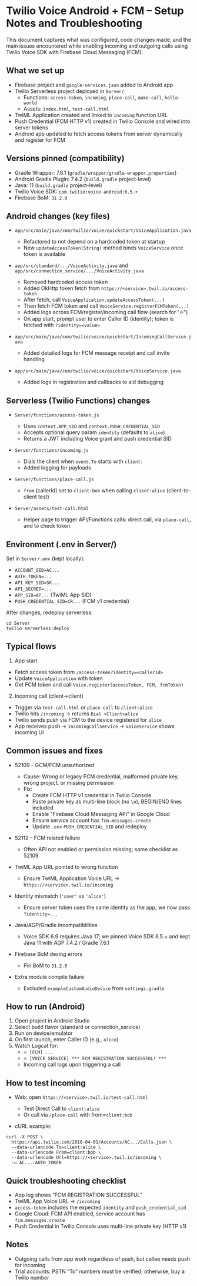 # Twilio Voice Android + FCM – Setup Notes and Troubleshooting

This document captures what was configured, code changes made, and the main issues encountered while enabling incoming and outgoing calls using Twilio Voice SDK with Firebase Cloud Messaging (FCM).

## What we set up

- Firebase project and `google-services.json` added to Android app
- Twilio Serverless project deployed in `Server/`
  - Functions: `access-token`, `incoming`, `place-call`, `make-call`, `hello-world`
  - Assets: `index.html`, `test-call.html`
- TwiML Application created and linked to `incoming` function URL
- Push Credential (FCM HTTP v1) created in Twilio Console and wired into server tokens
- Android app updated to fetch access tokens from server dynamically and register for FCM

## Versions pinned (compatibility)

- Gradle Wrapper: 7.6.1 (`gradle/wrapper/gradle-wrapper.properties`)
- Android Gradle Plugin: 7.4.2 (`build.gradle` project-level)
- Java: 11 (`build.gradle` project-level)
- Twilio Voice SDK: `com.twilio:voice-android:6.5.+`
- Firebase BoM: `31.2.0`

## Android changes (key files)

- `app/src/main/java/com/twilio/voice/quickstart/VoiceApplication.java`
  - Refactored to not depend on a hardcoded token at startup
  - New `updateAccessToken(String)` method binds `VoiceService` once token is available

- `app/src/standard/.../VoiceActivity.java` and `app/src/connection_service/.../VoiceActivity.java`
  - Removed hardcoded access token
  - Added OkHttp token fetch from `https://<service>.twil.io/access-token`
  - After fetch, call `VoiceApplication.updateAccessToken(...)`
  - Then fetch FCM token and call `VoiceService.registerFCMToken(...)`
  - Added logs across FCM/register/incoming call flow (search for "🔥")
  - On app start, prompt user to enter Caller ID (identity); token is fetched with `?identity=<value>`

- `app/src/main/java/com/twilio/voice/quickstart/IncomingCallService.java`
  - Added detailed logs for FCM message receipt and call invite handling

- `app/src/main/java/com/twilio/voice/quickstart/VoiceService.java`
  - Added logs in registration and callbacks to aid debugging

## Serverless (Twilio Functions) changes

- `Server/functions/access-token.js`
  - Uses `context.APP_SID` and `context.PUSH_CREDENTIAL_SID`
  - Accepts optional query param `identity` (defaults to `alice`)
  - Returns a JWT including Voice grant and push credential SID

- `Server/functions/incoming.js`
  - Dials the client when `event.To` starts with `client:`
  - Added logging for payloads

- `Server/functions/place-call.js`
  - `from` (callerId) set to `client:bob` when calling `client:alice` (client-to-client test)

- `Server/assets/test-call.html`
  - Helper page to trigger API/Functions calls: direct call, via `place-call`, and to check token

## Environment (.env in Server/)

Set in `Server/.env` (kept locally):

- `ACCOUNT_SID=AC...`
- `AUTH_TOKEN=...`
- `API_KEY_SID=SK...`
- `API_SECRET=...`
- `APP_SID=AP...` (TwiML App SID)
- `PUSH_CREDENTIAL_SID=CR...` (FCM v1 credential)

After changes, redeploy serverless:

```
cd Server
twilio serverless:deploy
```

## Typical flows

1) App start
- Fetch access token from `/access-token?identity=<callerId>`
- Update `VoiceApplication` with token
- Get FCM token and call `Voice.register(accessToken, FCM, fcmToken)`

2) Incoming call (client→client)
- Trigger via `test-call.html` or `place-call` to `client:alice`
- Twilio hits `/incoming` → returns `Dial <Client>alice`
- Twilio sends push via FCM to the device registered for `alice`
- App receives push → `IncomingCallService` → `VoiceService` shows incoming UI

## Common issues and fixes

- 52109 – GCM/FCM unauthorized
  - Cause: Wrong or legacy FCM credential, malformed private key, wrong project, or missing permission
  - Fix:
    - Create FCM HTTP v1 credential in Twilio Console
    - Paste private key as multi-line block (no `\n`), BEGIN/END lines included
    - Enable "Firebase Cloud Messaging API" in Google Cloud
    - Ensure service account has `fcm.messages.create`
    - Update `.env` `PUSH_CREDENTIAL_SID` and redeploy

- 52112 – FCM related failure
  - Often API not enabled or permission missing; same checklist as 52109

- TwiML App URL pointed to wrong function
  - Ensure TwiML Application Voice URL → `https://<service>.twil.io/incoming`

- Identity mismatch (`'user'` vs `'alice'`)
  - Ensure server token uses the same identity as the app; we now pass `?identity=...`

- Java/AGP/Gradle incompatibilities
  - Voice SDK 6.9 requires Java 17; we pinned Voice SDK 6.5.+ and kept Java 11 with AGP 7.4.2 / Gradle 7.6.1

- Firebase BoM dexing errors
  - Pin BoM to `31.2.0`

- Extra module compile failure
  - Excluded `exampleCustomAudioDevice` from `settings.gradle`

## How to run (Android)

1. Open project in Android Studio
2. Select build flavor (standard or connection_service)
3. Run on device/emulator
4. On first launch, enter Caller ID (e.g., `alice`)
5. Watch Logcat for:
   - `🔥 [FCM] ...`
   - `🔥 [VOICE_SERVICE] *** FCM REGISTRATION SUCCESSFUL! ***`
   - Incoming call logs upon triggering a call

## How to test incoming

- Web: open `https://<service>.twil.io/test-call.html`
  - Test Direct Call to `client:alice`
  - Or call via `/place-call` with from=`client:bob`

- cURL example:
```
curl -X POST \
  https://api.twilio.com/2010-04-01/Accounts/AC.../Calls.json \
  --data-urlencode To=client:alice \
  --data-urlencode From=client:bob \
  --data-urlencode Url=https://<service>.twil.io/incoming \
  -u AC...:AUTH_TOKEN
```

## Quick troubleshooting checklist

- App log shows “FCM REGISTRATION SUCCESSFUL”
- TwiML App Voice URL → `/incoming`
- `access-token` includes the expected `identity` and `push_credential_sid`
- Google Cloud: FCM API enabled, service account has `fcm.messages.create`
- Push Credential in Twilio Console uses multi-line private key (HTTP v1)

## Notes

- Outgoing calls from app work regardless of push, but callee needs push for incoming
- Trial accounts: PSTN “To” numbers must be verified; otherwise, buy a Twilio number


